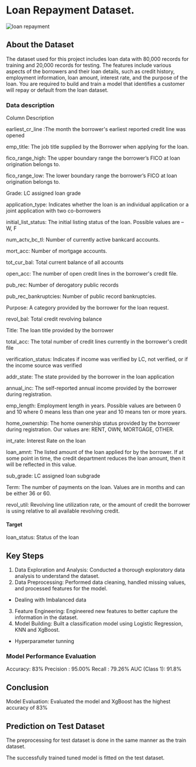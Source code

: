 # Loan Repayment Dataset.

![loan repayment](https://github.com/ishagoel840/Loan-Repayment/assets/163164421/d7c4779b-eda3-4376-aaa0-eec2711aa830)

## About the Dataset
The dataset used for this project includes loan data with 80,000 records for training and 20,000 records for testing. The features include various aspects of the borrowers and their loan details, such as credit history, employment information, loan amount, interest rate, and the purpose of the loan.
You are required to build and train a model that identifies a customer will repay or default from the loan dataset.


### Data description 
Column               Description

earliest_cr_line :The month the borrower's earliest reported credit line was opened

emp_title: The job title supplied by the Borrower when applying for the loan.

fico_range_high: The upper boundary range the borrower’s FICO at loan origination belongs
to.

fico_range_low: The lower boundary range the borrower’s FICO at loan origination belongs
to.

Grade: LC assigned loan grade

application_type: Indicates whether the loan is an individual application or a joint
application with two co-borrowers

initial_list_status: The initial listing status of the loan. Possible values are – W, F

num_actv_bc_tl: Number of currently active bankcard accounts.

mort_acc: Number of mortgage accounts.

tot_cur_bal:  Total current balance of all accounts

open_acc: The number of open credit lines in the borrower's credit file.

pub_rec:  Number of derogatory public records

pub_rec_bankruptcies:  Number of public record bankruptcies.

Purpose:  A category provided by the borrower for the loan request.

revol_bal:  Total credit revolving balance

Title: The loan title provided by the borrower

total_acc:  The total number of credit lines currently in the borrower's credit file

verification_status: Indicates if income was verified by LC, not verified, or if the income source
was verified

addr_state: The state provided by the borrower in the loan application

annual_inc: The self-reported annual income provided by the borrower during
registration.

emp_length: Employment length in years. Possible values are between 0 and 10 where
0 means less than one year and 10 means ten or more years.

home_ownership: The home ownership status provided by the borrower during registration.
Our values are: RENT, OWN, MORTGAGE, OTHER.

int_rate: Interest Rate on the loan

loan_amnt: The listed amount of the loan applied for by the borrower. If at some point
in time, the credit department reduces the loan amount, then it will be
reflected in this value.

sub_grade: LC assigned loan subgrade

Term: The number of payments on the loan. Values are in months and can be
either 36 or 60.

revol_util: Revolving line utilization rate, or the amount of credit the borrower is
using relative to all available revolving credit.

#### Target
loan_status:  Status of the loan

## Key Steps
1. Data Exploration and Analysis: Conducted a thorough exploratory data analysis to understand the dataset.
2. Data Preprocessing: Performed data cleaning, handled missing values, and processed features for the model.
- Dealing with Imbalanced data
3. Feature Engineering: Engineered new features to better capture the information in the dataset.
4. Model Building: Built a classification model using Logistic Regression, KNN and XgBoost.
- Hyperparameter tunning


 ### Model Performance Evaluation
Accuracy: 83%
Precision : 95.00%
Recall : 79.26%
AUC (Class 1): 91.8%

## Conclusion
 Model Evaluation: Evaluated the model and XgBoost has the highest accuracy of 83%

 ## Prediction on Test Dataset
The preprocessing for test dataset is done in the same manner as the train dataset.

The successfully trained tuned model is fitted on the test dataset.
